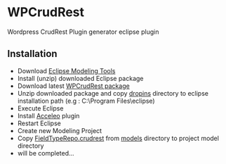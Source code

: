 
# WPCrudRest 
 Wordpress CrudRest Plugin generator eclipse plugin

## Installation
- Download [Eclipse Modeling Tools ](https://www.eclipse.org/downloads/packages/release/2022-06/r/eclipse-modeling-tools)
- Install (unzip) downloaded Eclipse package 
- Download latest [WPCrudRest package](https://github.com/asadidebuger/WPCrudRest/releases/latest)
- Unzip downloaded package and copy [dropins](https://github.com/asadidebuger/WPCrudRest/tree/main/dropins "dropins") directory to eclipse installation path (e.g : C:\Program Files\eclipse)
- Execute Eclipse
- Install [Acceleo](https://www.eclipse.org/acceleo/download.html) plugin
- Restart Eclipse
- Create new Modeling Project
- Copy [FieldTypeRepo.crudrest](https://github.com/asadidebuger/WPCrudRest/blob/main/models/FieldTypeRepo.crudrest "FieldTypeRepo.crudrest") from [models](https://github.com/asadidebuger/WPCrudRest/tree/main/models "models") directory to project model directory
- will be completed...
